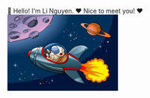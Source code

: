 👋 Hello! I'm Li Nguyen. 
❤️  Nice to meet you! ❤️  
<img src="tauvutru.jpg" alt="I can fly" width="250"/>
